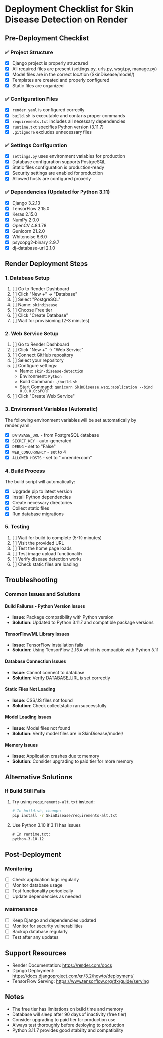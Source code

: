 # Deployment Checklist for Skin Disease Detection on Render

## Pre-Deployment Checklist

### ✅ Project Structure
- [x] Django project is properly structured
- [x] All required files are present (settings.py, urls.py, wsgi.py, manage.py)
- [x] Model files are in the correct location (SkinDisease/model/)
- [x] Templates are created and properly configured
- [x] Static files are organized

### ✅ Configuration Files
- [x] `render.yaml` is configured correctly
- [x] `build.sh` is executable and contains proper commands
- [x] `requirements.txt` includes all necessary dependencies
- [x] `runtime.txt` specifies Python version (3.11.7)
- [x] `.gitignore` excludes unnecessary files

### ✅ Settings Configuration
- [x] `settings.py` uses environment variables for production
- [x] Database configuration supports PostgreSQL
- [x] Static files configuration is production-ready
- [x] Security settings are enabled for production
- [x] Allowed hosts are configured properly

### ✅ Dependencies (Updated for Python 3.11)
- [x] Django 3.2.13
- [x] TensorFlow 2.15.0
- [x] Keras 2.15.0
- [x] NumPy 2.0.0
- [x] OpenCV 4.8.1.78
- [x] Gunicorn 21.2.0
- [x] Whitenoise 6.6.0
- [x] psycopg2-binary 2.9.7
- [x] dj-database-url 2.1.0

## Render Deployment Steps

### 1. Database Setup
1. [ ] Go to Render Dashboard
2. [ ] Click "New +" → "Database"
3. [ ] Select "PostgreSQL"
4. [ ] Name: `skindisease`
5. [ ] Choose Free tier
6. [ ] Click "Create Database"
7. [ ] Wait for provisioning (2-3 minutes)

### 2. Web Service Setup
1. [ ] Go to Render Dashboard
2. [ ] Click "New +" → "Web Service"
3. [ ] Connect GitHub repository
4. [ ] Select your repository
5. [ ] Configure settings:
   - Name: `skin-disease-detection`
   - Environment: `Python`
   - Build Command: `./build.sh`
   - Start Command: `gunicorn SkinDisease.wsgi:application --bind 0.0.0.0:$PORT`
6. [ ] Click "Create Web Service"

### 3. Environment Variables (Automatic)
The following environment variables will be set automatically by render.yaml:
- [x] `DATABASE_URL` - from PostgreSQL database
- [x] `SECRET_KEY` - auto-generated
- [x] `DEBUG` - set to "False"
- [x] `WEB_CONCURRENCY` - set to 4
- [x] `ALLOWED_HOSTS` - set to ".onrender.com"

### 4. Build Process
The build script will automatically:
- [x] Upgrade pip to latest version
- [x] Install Python dependencies
- [x] Create necessary directories
- [x] Collect static files
- [x] Run database migrations

### 5. Testing
1. [ ] Wait for build to complete (5-10 minutes)
2. [ ] Visit the provided URL
3. [ ] Test the home page loads
4. [ ] Test image upload functionality
5. [ ] Verify disease detection works
6. [ ] Check static files are loading

## Troubleshooting

### Common Issues and Solutions

#### Build Failures - Python Version Issues
- **Issue**: Package compatibility with Python version
- **Solution**: Updated to Python 3.11.7 and compatible package versions

#### TensorFlow/ML Library Issues
- **Issue**: TensorFlow installation fails
- **Solution**: Using TensorFlow 2.15.0 which is compatible with Python 3.11

#### Database Connection Issues
- **Issue**: Cannot connect to database
- **Solution**: Verify DATABASE_URL is set correctly

#### Static Files Not Loading
- **Issue**: CSS/JS files not found
- **Solution**: Check collectstatic ran successfully

#### Model Loading Issues
- **Issue**: Model files not found
- **Solution**: Verify model files are in SkinDisease/model/

#### Memory Issues
- **Issue**: Application crashes due to memory
- **Solution**: Consider upgrading to paid tier for more memory

## Alternative Solutions

### If Build Still Fails
1. Try using `requirements-alt.txt` instead:
   ```bash
   # In build.sh, change:
   pip install -r SkinDisease/requirements-alt.txt
   ```

2. Use Python 3.10 if 3.11 has issues:
   ```txt
   # In runtime.txt:
   python-3.10.12
   ```

## Post-Deployment

### Monitoring
- [ ] Check application logs regularly
- [ ] Monitor database usage
- [ ] Test functionality periodically
- [ ] Update dependencies as needed

### Maintenance
- [ ] Keep Django and dependencies updated
- [ ] Monitor for security vulnerabilities
- [ ] Backup database regularly
- [ ] Test after any updates

## Support Resources

- Render Documentation: https://render.com/docs
- Django Deployment: https://docs.djangoproject.com/en/3.2/howto/deployment/
- TensorFlow Serving: https://www.tensorflow.org/tfx/guide/serving

## Notes

- The free tier has limitations on build time and memory
- Database will sleep after 90 days of inactivity (free tier)
- Consider upgrading to paid tier for production use
- Always test thoroughly before deploying to production
- Python 3.11.7 provides good stability and compatibility
